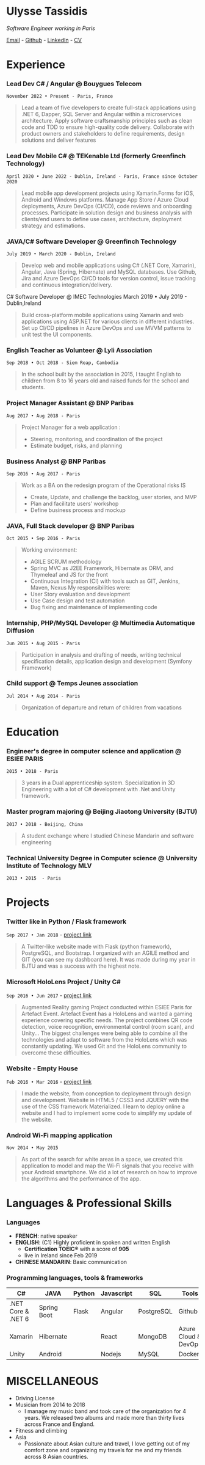 # Ulysse Tassidis

*Software Engineer working in Paris*

[Email](mailto:utassidis@gmail.com) - 
[Github](https://github.com/ulyssetsd/) -
[LinkedIn](https://linkedin.com/in/ulyssetassidis/) - 
[CV](ulyssetassidis.pdf)

# Experience

### Lead Dev C# / Angular @ Bouygues Telecom
`November 2022 • Present - Paris, France`

> Lead a team of five developers to create full-stack applications using .NET 6, Dapper, SQL Server and Angular within a microservices architecture.
> Apply software craftsmanship principles such as clean code and TDD to ensure high-quality code delivery.
> Collaborate with product owners and stakeholders to define requirements, design solutions and deliver features


### Lead Dev Mobile C# @ TEKenable Ltd (formerly Greenfinch Technology)
`April 2020 • June 2022 - Dublin, Ireland - Paris, France since October 2020`

> Lead mobile app development projects using Xamarin.Forms for iOS, Android and Windows platforms.
> Manage App Store / Azure Cloud deployments, Azure DevOps (CI/CD), code reviews and onboarding processes.
> Participate in solution design and business analysis with clients/end users to define use cases, architecture, deployment strategy and estimations.


### JAVA/C# Software Developer @ Greenfinch Technology
`July 2019 • March 2020 - Dublin, Ireland`

> Develop web and mobile applications using C# (.NET Core, Xamarin), Angular, Java (Spring, Hibernate) and MySQL databases.
> Use Github, Jira and Azure DevOps CI/CD tools for version control, issue tracking and continuous integration/delivery.

C# Software Developer @ IMEC Technologies
March 2019 • July 2019 - Dublin,Ireland

> Build cross-platform mobile applications using Xamarin and web applications using ASP.NET for various clients in different industries.
> Set up CI/CD pipelines in Azure DevOps and use MVVM patterns to unit test the UI components.


### English Teacher as Volunteer @ Lyli Association 
`Sep 2018 • Oct 2018 - Siem Reap, Cambodia`

> In the school built by the association in 2015, I taught English to children from 8 to 16 years old and raised funds for the school and students.

### Project Manager Assistant @ BNP Paribas 
`Aug 2017 • Aug 2018 - Paris`

> Project Manager for a web application :
> -	Steering, monitoring, and coordination of the project
> -	Estimate budget, risks, and planning


### Business Analyst @ BNP Paribas 
`Sep 2016 • Aug 2017 - Paris`

> Work as a BA on the redesign program of the Operational risks IS 
> -	Create, Update, and challenge the backlog, user stories, and MVP
> -	Plan and facilitate users’ workshop
> -	Define business process and mockup

### JAVA, Full Stack developer @ BNP Paribas 
`Oct 2015 • Sep 2016 - Paris`

> Working environment:
> -	AGILE SCRUM methodology
> -	Spring MVC as J2EE Framework, Hibernate as ORM, and Thymeleaf and JS for the front
> -	Continuous Integration (CI) with tools such as GIT, Jenkins, Maven, Nexus
> My responsibilities were: 
> -	User Story evaluation and development
> -	Use Case design and test automation
> -	Bug fixing and maintenance of implementing code

### Internship, PHP/MySQL Developer @ Multimedia Automatique Diffusion 
`Jun 2015 • Aug 2015 - Paris`

> Participation in analysis and drafting of needs, writing technical specification details, application design and development (Symfony Framework)

### Child support @ Temps Jeunes association
`Jul 2014 • Aug 2014 - Paris`

> Organization of departure and return of children from vacations

# Education

### Engineer's degree in computer science and application @ ESIEE PARIS
`2015 • 2018 - Paris`

> 3 years in a Dual apprenticeship system. Specialization in 3D Engineering with a lot of C# development with .Net and Unity framework.

### Master program majoring @ Beijing Jiaotong University (BJTU)
`2017 • 2018 - Beijing, China`

> A student exchange where I studied Chinese Mandarin and software engineering

### Technical University Degree in Computer science  @ University Institute of Technology MLV
`2013 • 2015  - Paris`

# Projects
### Twitter like in Python / Flask framework
`Sep 2017 • Jan 2018` - [project link](https://github.com/ulyssetsd/bjtu-sql)

> A Twitter-like website made with Flask (python framework), PostgreSQL, and Bootstrap. I organized with an AGILE method and GIT (you can see my dashboard here). It was made during my year in BJTU and was a success with the highest note.

### Microsoft HoloLens Project / Unity C#
`Sep 2016 • Jun 2017` - [project link](https://drive.google.com/file/d/0B71u3HxNPBdSWXNqNEI5MHBCVEk/)

> Augmented Reality gaming Project conducted within ESIEE Paris for Artefact Event. Artefact Event has a HoloLens and wanted a gaming experience covering specific needs. The project combines QR code detection, voice recognition, environmental control (room scan), and Unity... The biggest challenges were being able to combine all the technologies and adapt to software from the HoloLens which was constantly updating. We used Git and the HoloLens community to overcome these difficulties.

### Website - Empty House
`Feb 2016 • Mar 2016` - [project link](http://emptyhouse.fr/)

> I made the website, from conception to deployment through design and development. Website in HTML5 / CSS3 and JQUERY with the use of the CSS framework Materialized. I learn to deploy online a website and I had to implement some code to simplify my update of the website.

### Android Wi-Fi mapping application
`Nov 2014 • May 2015`
> As part of the search for white areas in a space, we created this application to model and map the Wi-Fi signals that you receive with your Android smartphone. We did a lot of research on how to improve the algorithms and the performance of the app. 

# Languages & Professional Skills
### Languages

- **FRENCH**: native speaker
- **ENGLISH**: (C1) Highly proficient in spoken and written English
  - **Certification TOEIC®** with a score of **905** 
  - live in Ireland since Feb 2019
- **CHINESE MANDARIN**: Basic communication

### Programming languages, tools & frameworks
  
| C#                 | JAVA        | Python  | Javascript  | SQL         | Tools |
| ---                | ---         | ---     | ---         | ---         | --- |
| .NET Core & .NET 6 | Spring Boot | Flask   | Angular     | PostgreSQL  | Github |
| Xamarin            | Hibernate   |         | React       | MongoDB     | Azure Cloud & DevOps |
| Unity              | Android     |         | Nodejs      | MySQL       | Docker |


# MISCELLANEOUS

- Driving License 
- Musician from 2014 to 2018 
  - I manage my music band and took care of the organization for 4 years. We released two albums and made more than thirty lives across France and England. 
- Fitness and climbing 
- Asia
  - Passionate about Asian culture and travel, I love getting out of my comfort zone and organizing my travels for me and my friends across 8 Asian countries.


